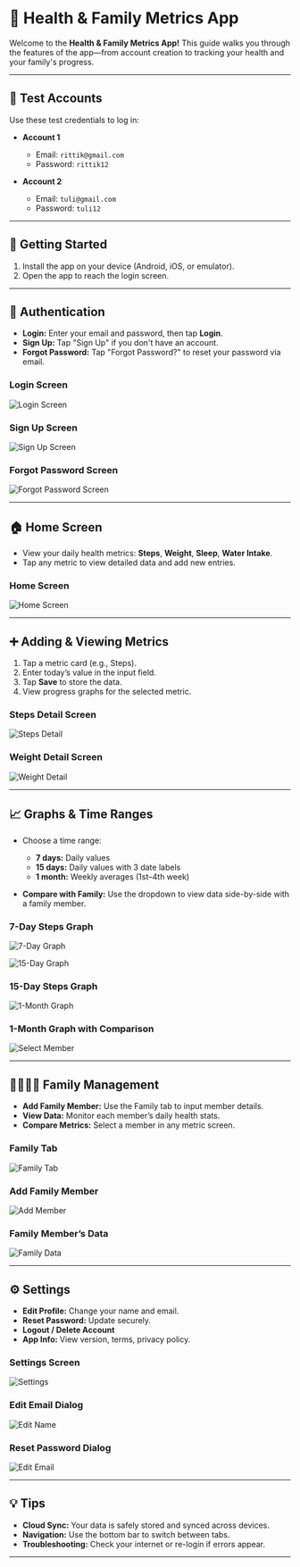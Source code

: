 # 💪 Health & Family Metrics App

Welcome to the **Health & Family Metrics App!** This guide walks you through the features of the app—from account creation to tracking your health and your family's progress.

---

## 🚀 Test Accounts

Use these test credentials to log in:

- **Account 1**
  - Email: `rittik@gmail.com`
  - Password: `rittik12`

- **Account 2**
  - Email: `tuli@gmail.com`
  - Password: `tuli12`

---

## 📱 Getting Started

1. Install the app on your device (Android, iOS, or emulator).
2. Open the app to reach the login screen.

---

## 🔐 Authentication

- **Login:** Enter your email and password, then tap **Login**.
- **Sign Up:** Tap "Sign Up" if you don't have an account.
- **Forgot Password:** Tap "Forgot Password?" to reset your password via email.

### Login Screen  
![Login Screen](screenshots/img.png)

### Sign Up Screen  
![Sign Up Screen](screenshots/img_1.png)

### Forgot Password Screen  
![Forgot Password Screen](screenshots/img_2.png)

---

## 🏠 Home Screen

- View your daily health metrics: **Steps**, **Weight**, **Sleep**, **Water Intake**.
- Tap any metric to view detailed data and add new entries.

### Home Screen  
![Home Screen](screenshots/img_3.png)

---

## ➕ Adding & Viewing Metrics

1. Tap a metric card (e.g., Steps).
2. Enter today’s value in the input field.
3. Tap **Save** to store the data.
4. View progress graphs for the selected metric.

### Steps Detail Screen  
![Steps Detail](screenshots/img_6.png)

### Weight Detail Screen  
![Weight Detail](screenshots/img_7.png)

---

## 📈 Graphs & Time Ranges

- Choose a time range:
  - **7 days:** Daily values  
  - **15 days:** Daily values with 3 date labels  
  - **1 month:** Weekly averages (1st–4th week)

- **Compare with Family:** Use the dropdown to view data side-by-side with a family member.

### 7-Day Steps Graph  
![7-Day Graph](screenshots/img_9.png)

  
![15-Day Graph](screenshots/img_8.png)

 ### 15-Day Steps Graph
![1-Month Graph](screenshots/img_10.png)

### 1-Month Graph with Comparison 
![Select Member](screenshots/img_11.png)

---

## 👨‍👩‍👧‍👦 Family Management

- **Add Family Member:** Use the Family tab to input member details.
- **View Data:** Monitor each member’s daily health stats.
- **Compare Metrics:** Select a member in any metric screen.

### Family Tab  
![Family Tab](screenshots/img_14.png)

### Add Family Member  
![Add Member](screenshots/img_13.png)

### Family Member’s Data  
![Family Data](screenshots/img_15.png)

---

## ⚙️ Settings

- **Edit Profile:** Change your name and email.
- **Reset Password:** Update securely.
- **Logout / Delete Account**
- **App Info:** View version, terms, privacy policy.

### Settings Screen  
![Settings](screenshots/img_16.png)

### Edit Email Dialog  
![Edit Name](screenshots/img_17.png)

### Reset Password Dialog  
![Edit Email](screenshots/img_18.png)

---

## 💡 Tips

- **Cloud Sync:** Your data is safely stored and synced across devices.
- **Navigation:** Use the bottom bar to switch between tabs.
- **Troubleshooting:** Check your internet or re-login if errors appear.

---
